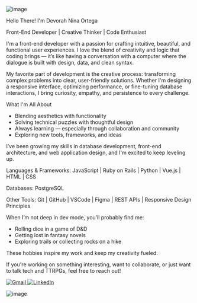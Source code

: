 ![image](https://github.com/devorahortega/devorahortega/assets/91695187/ea2c5461-8514-4c01-aba7-2e70193d1133)

Hello There! I'm Devorah Nina Ortega

Front-End Developer | Creative Thinker | Code Enthusiast

I'm a front-end developer with a passion for crafting intuitive, beautiful, and functional user experiences. I love the blend of creativity and logic that coding brings — it’s like having a conversation with a computer where the dialogue is built with design, data, and clean syntax.

My favorite part of development is the creative process: transforming complex problems into clear, user-friendly solutions. Whether I'm designing a responsive interface, optimizing performance, or fine-tuning database interactions, I bring curiosity, empathy, and persistence to every challenge.

What I'm All About
- Blending aesthetics with functionality
- Solving technical puzzles with thoughtful design
- Always learning — especially through collaboration and community
- Exploring new tools, frameworks, and ideas

I’ve been growing my skills in database development, front-end architecture, and web application design, and I'm excited to keep leveling up.

Languages & Frameworks:
JavaScript | Ruby on Rails | Python | Vue.js | HTML | CSS

Databases:
PostgreSQL

Other Tools:
Git | GitHub | VSCode | Figma | REST APIs | Responsive Design Principles

<i class="devicon-git-plain"></i> 
<i class="devicon-github-original"></i>
              

When I’m not deep in dev mode, you’ll probably find me:
- Rolling dice in a game of D&D
- Getting lost in fantasy novels
- Exploring trails or collecting rocks on a hike

These hobbies inspire my work and keep my creativity fueled.

If you're working on something interesting, want to collaborate, or just want to talk tech and TTRPGs, feel free to reach out!

<a href=https://www.gmail.com/inbox>![Gmail](https://img.shields.io/badge/devorahb.ortega@gmail.com-355E3B?style=for-the-badge&logo=gmail&logoColor=white) </a> <a href=https://www.linkedin.com/in/devorahortega> ![LinkedIn](https://img.shields.io/badge/Devorah_Ortega-%230077B5.svg?style=for-the-badge&logo=linkedin&logoColor=white) </a>

![image](https://github.com/devorahortega/devorahortega/assets/91695187/517184de-4d39-4bff-8d9c-3b4d21f0e8c5)





